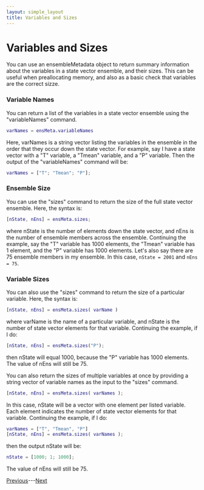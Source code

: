 ```yaml
---
layout: simple_layout
title: Variables and Sizes
---
```


# Variables and Sizes

You can use an ensembleMetadata object to return summary information about the variables in a state vector ensemble, and their sizes. This can be useful when preallocating memory, and also as a basic check that variables are the correct sizze.

### Variable Names
You can return a list of the variables in a state vector ensemble using the "variableNames" command.
```matlab
varNames = ensMeta.variableNames
```

Here, varNames is a string vector listing the variables in the ensemble in the order that they occur down the state vector. For example, say I have a state vector with a "T" variable, a "Tmean" variable, and a "P" variable. Then the output of the "variableNames" command will be:
```matlab
varNames = ["T"; "Tmean"; "P"];
```

### Ensemble Size
You can use the "sizes" command to return the size of the full state vector ensemble. Here, the syntax is:
```matlab
[nState, nEns] = ensMeta.sizes;
```
where nState is the number of elements down the state vector, and nEns is the number of ensemble members across the ensemble. Continuing the example, say the "T" variable has 1000 elements, the "Tmean" variable has 1 element, and the "P" variable has 1000 elements. Let's also say there are 75 ensemble members in my ensemble. In this case, `nState = 2001` and `nEns = 75`.

### Variable Sizes
You can also use the "sizes" command to return the size of a particular variable. Here, the syntax is:
```matlab
[nState, nEns] = ensMeta.sizes( varName )
```
where varName is the name of a particular variable, and nState is the number of state vector elements for that variable. Continuing the example, if I do:
```matlab
[nState, nEns] = ensMeta.sizes("P");
```
then nState will equal 1000, because the "P" variable has 1000 elements. The value of nEns will still be 75.

You can also return the sizes of multiple variables at once by providing a string vector of variable names as the input to the "sizes" command.
```matlab
[nState, nEns] = ensMeta.sizes( varNames );
```
In this case, nState will be a vector with one element per listed variable. Each element indicates the number of state vector elements for that variable. Continuing the example, if I do:
```matlab
varNames = ["T", "Tmean", "P"]
[nState, nEns] = ensMeta.sizes( varNames );
```
then the output nState will be:
```matlab
nState = [1000; 1; 1000];
```
The value of nEns will still be 75.

[Previous](meta-object)---[Next](find-rows)

